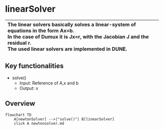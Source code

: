 # linearSolver

| The linear solvers basically solves a linear-system of equations in  the form Ax=b. </br> In the case of Dumux it is Jx=r, with the Jacobian J and the residual r. </br> The used linear solvers are implemented in DUNE. |
| :--- |

## Key functionalities

- solve()
  - Input: Reference of A,x and b
  - Output: x

## Overview

```mermaid
flowchart TD
    A[newtonSolver] -->|"solve()"| B[linearSolver]
    click A newtonsolver.md
```

